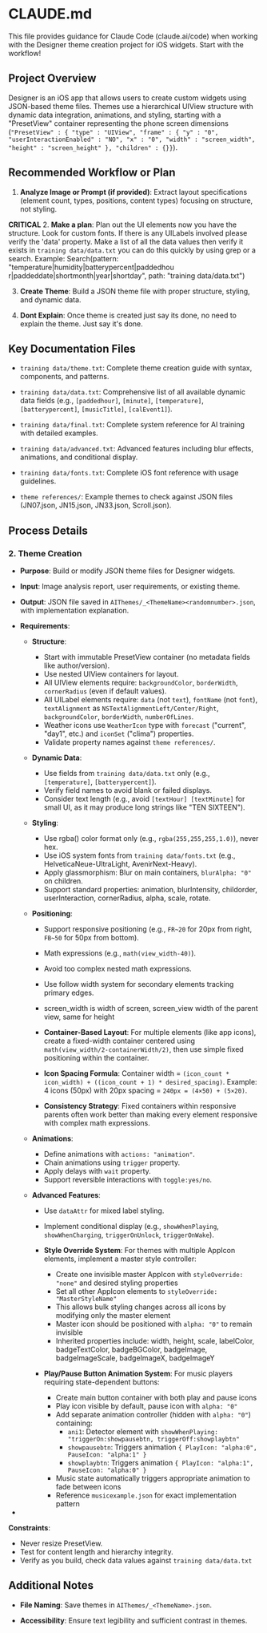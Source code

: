 # CLAUDE.md

This file provides guidance for Claude Code (claude.ai/code) when working with the Designer theme creation project for iOS widgets. Start with the workflow!


## Project Overview

Designer is an iOS app that allows users to create custom widgets using JSON-based theme files. Themes use a hierarchical UIView structure with dynamic data integration, animations, and styling, starting with a "PresetView" container representing the phone screen dimensions (`"PresetView" : {
    "type" : "UIView",
    "frame" : {
      "y" : "0",
      "userInteractionEnabled" : "NO",
      "x" : "0",
      "width" : "screen_width",
      "height" : "screen_height"
    },
    "children" : {}}`).



## Recommended Workflow or Plan

1. **Analyze Image or Prompt (if provided)**: Extract layout specifications (element count, types, positions, content types) focusing on structure, not styling.

**CRITICAL** 
2. **Make a plan**: Plan out the UI elements now you have the structure. Look for custom fonts. If there is any UILabels involved please verify the 'data' property. Make a list of all the data values then verify it exists in `training data/data.txt` you can do this quickly by using grep or a search. Example: Search(pattern: "temperature|humidity|batterypercent|paddedhou
        r|paddeddate|shortmonth|year|shortday", path:
        "training data/data.txt")

3. **Create Theme**: Build a JSON theme file with proper structure, styling, and dynamic data.

4. **Dont Explain**: Once theme is created just say its done, no need to explain the theme. Just say it's done.




## Key Documentation Files

- `training data/theme.txt`: Complete theme creation guide with syntax, components, and patterns.

- `training data/data.txt`: Comprehensive list of all available dynamic data fields (e.g., `[paddedhour]`, `[minute]`, `[temperature]`, `[batterypercent]`, `[musicTitle]`, `[calEvent1]`).

- `training data/final.txt`: Complete system reference for AI training with detailed examples.

- `training data/advanced.txt`: Advanced features including blur effects, animations, and conditional display.

- `training data/fonts.txt`: Complete iOS font reference with usage guidelines.

- `theme references/`: Example themes to check against JSON files (JN07.json, JN15.json, JN33.json, Scroll.json).



## Process Details

### 2. Theme Creation

- **Purpose**: Build or modify JSON theme files for Designer widgets.

- **Input**: Image analysis report, user requirements, or existing theme.

- **Output**: JSON file saved in `AIThemes/_<ThemeName><randomnumber>.json`, with implementation explanation.
- **Requirements**:
  - **Structure**:
    - Start with immutable PresetView container (no metadata fields like author/version).
    - Use nested UIView containers for layout.
    - All UIView elements require: `backgroundColor`, `borderWidth`, `cornerRadius` (even if default values).
    - All UILabel elements require: `data` (not `text`), `fontName` (not `font`), `textAlignment` as `NSTextAlignmentLeft/Center/Right`, `backgroundColor`, `borderWidth`, `numberOfLines`.
    - Weather icons use `WeatherIcon` type with `forecast` ("current", "day1", etc.) and `iconSet` ("clima") properties.
    - Validate property names against `theme references/`.
  
  - **Dynamic Data**:
    - Use fields from `training data/data.txt` only (e.g., `[temperature]`, `[batterypercent]`).
    - Verify field names to avoid blank or failed displays.
    - Consider text length (e.g., avoid `[textHour] [textMinute]` for small UI, as it may produce long strings like "TEN SIXTEEN").

  - **Styling**:
    - Use rgba() color format only (e.g., `rgba(255,255,255,1.0)`), never hex.
    - Use iOS system fonts from `training data/fonts.txt` (e.g., HelveticaNeue-UltraLight, AvenirNext-Heavy).
    - Apply glassmorphism: Blur on main containers, `blurAlpha: "0"` on children.
    - Support standard properties: animation, blurIntensity, childorder, userInteraction, cornerRadius, alpha, scale, rotate.

  - **Positioning**:
    - Support responsive positioning (e.g., `FR~20` for 20px from right, `FB~50` for 50px from bottom).
    - Math expressions (e.g., `math(view_width-40)`).
    - Avoid too complex nested math expressions.
    - Use follow width system for secondary elements tracking primary edges.
    - screen_width is width of screen, screen_view width of the parent view, same for height

    - **Container-Based Layout**: For multiple elements (like app icons), create a fixed-width container centered using `math(view_width/2-containerWidth/2)`, then use simple fixed positioning within the container.

    - **Icon Spacing Formula**: Container width = `(icon_count * icon_width) + ((icon_count + 1) * desired_spacing)`. Example: 4 icons (50px) with 20px spacing = `240px = (4×50) + (5×20)`.

    - **Consistency Strategy**: Fixed containers within responsive parents often work better than making every element responsive with complex math expressions.

  - **Animations**:
    - Define animations with `actions: "animation"`.
    - Chain animations using `trigger` property.
    - Apply delays with `wait` property.
    - Support reversible interactions with `toggle:yes/no`.

  - **Advanced Features**:
    - Use `dataAttr` for mixed label styling.
    - Implement conditional display (e.g., `showWhenPlaying`, `showWhenCharging`, `triggerOnUnlock`, `triggerOnWake`).

    - **Style Override System**: For themes with multiple AppIcon elements, implement a master style controller:
      - Create one invisible master AppIcon with `styleOverride: "none"` and desired styling properties
      - Set all other AppIcon elements to `styleOverride: "MasterStyleName"`
      - This allows bulk styling changes across all icons by modifying only the master element
      - Master icon should be positioned with `alpha: "0"` to remain invisible
      - Inherited properties include: width, height, scale, labelColor, badgeTextColor, badgeBGColor, badgeImage, badgeImageScale, badgeImageX, badgeImageY
    
    - **Play/Pause Button Animation System**: For music players requiring state-dependent buttons:
      - Create main button container with both play and pause icons
      - Play icon visible by default, pause icon with `alpha: "0"`
      - Add separate animation controller (hidden with `alpha: "0"`) containing:
        - `ani1`: Detector element with `showWhenPlaying: "triggerOn:showpausebtn, triggerOff:showplaybtn"`
        - `showpausebtn`: Triggers animation `{ PlayIcon: "alpha:0", PauseIcon: "alpha:1" }`
        - `showplaybtn`: Triggers animation `{ PlayIcon: "alpha:1", PauseIcon: "alpha:0" }`
      - Music state automatically triggers appropriate animation to fade between icons
      - Reference `musicexample.json` for exact implementation pattern
- 
**Constraints**:
  - Never resize PresetView.
  - Test for content length and hierarchy integrity.
  - Verify as you build, check data values against `training data/data.txt`

## Additional Notes
- **File Naming**: Save themes in `AIThemes/_<ThemeName>.json`.

- **Accessibility**: Ensure text legibility and sufficient contrast in themes.
